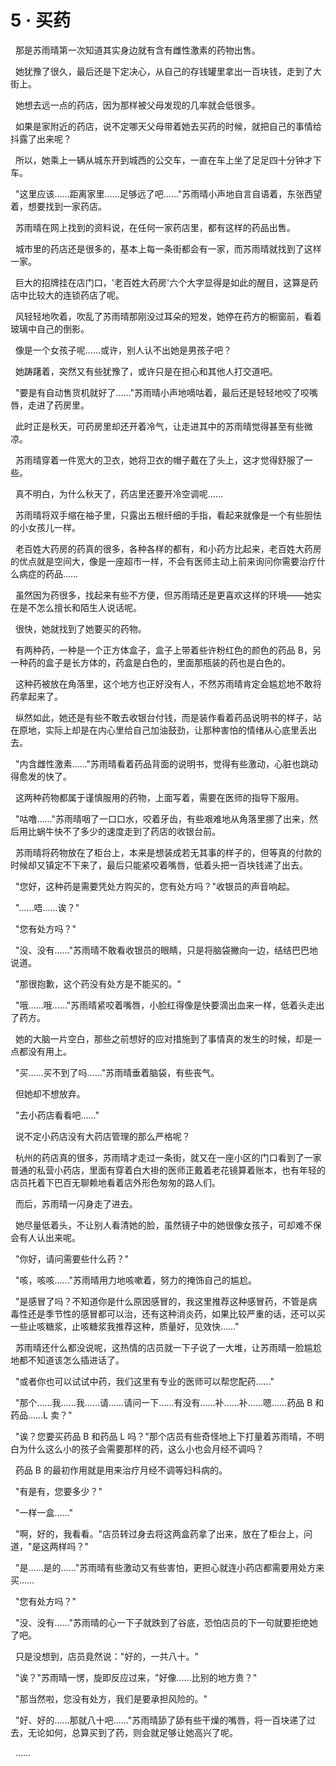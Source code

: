 <link rel="stylesheet" href="../styles/text.css" />
<h1>5 · 买药</h1>

  那是苏雨晴第一次知道其实身边就有含有雌性激素的药物出售。

 
她犹豫了很久，最后还是下定决心，从自己的存钱罐里拿出一百块钱，走到了大街上。

  她想去远一点的药店，因为那样被父母发现的几率就会低很多。

 
如果是家附近的药店，说不定哪天父母带着她去买药的时候，就把自己的事情给抖露了出来呢？

 
所以，她乘上一辆从城东开到城西的公交车，一直在车上坐了足足四十分钟才下车。

 
"这里应该……距离家里……足够远了吧……"苏雨晴小声地自言自语着，东张西望着，想要找到一家药店。

  苏雨晴在网上找到的资料说，在任何一家药店里，都有这样的药品出售。

 
城市里的药店还是很多的，基本上每一条街都会有一家，而苏雨晴就找到了这样一家。

 
巨大的招牌挂在店门口，'老百姓大药房'六个大字显得是如此的醒目，这算是药店中比较大的连锁药店了呢。

 
风轻轻地吹着，吹乱了苏雨晴那刚没过耳朵的短发，她停在药方的橱窗前，看着玻璃中自己的倒影。

  像是一个女孩子呢……或许，别人认不出她是男孩子吧？

  她踌躇着，突然又有些犹豫了，或许只是在担心和其他人打交道吧。

 
"要是有自动售货机就好了……"苏雨晴小声地嘀咕着，最后还是轻轻地咬了咬嘴唇，走进了药房里。

 
此时正是秋天，可药房里却还开着冷气，让走进其中的苏雨晴觉得甚至有些微凉。

 
苏雨晴穿着一件宽大的卫衣，她将卫衣的帽子戴在了头上，这才觉得舒服了一些。

  真不明白，为什么秋天了，药店里还要开冷空调呢……

 
苏雨晴将双手缩在袖子里，只露出五根纤细的手指，看起来就像是一个有些胆怯的小女孩儿一样。

 
老百姓大药房的药真的很多，各种各样的都有，和小药方比起来，老百姓大药房的优点就是空间大，像是一座超市一样，不会有医师主动上前来询问你需要治疗什么病症的药品……

 
虽然因为药很多，找起来有些不方便，但苏雨晴还是更喜欢这样的环境——她实在是不怎么擅长和陌生人说话呢。

  很快，她就找到了她要买的药物。

 
有两种药，一种是一个正方体盒子，盒子上带着些许粉红色的颜色的药品 B，另一种药的盒子是长方体的，药盒是白色的，里面那瓶装的药也是白色的。

 
这种药被放在角落里，这个地方也正好没有人，不然苏雨晴肯定会尴尬地不敢将药拿起来了。

 
纵然如此，她还是有些不敢去收银台付钱，而是装作看着药品说明书的样子，站在原地，实际上却是在内心里给自己加油鼓劲，让那种害怕的情绪从心底里丢出去。

 
"内含雌性激素……"苏雨晴看着药品背面的说明书，觉得有些激动，心脏也跳动得愈发的快了。

  这两种药物都属于谨慎服用的药物，上面写着，需要在医师的指导下服用。

 
"咕噜……"苏雨晴咽了一口口水，咬着牙齿，有些艰难地从角落里挪了出来，然后用比蜗牛快不了多少的速度走到了药店的收银台前。

 
苏雨晴将药物放在了柜台上，本来是想装成若无其事的样子的，但等真的付款的时候却又镇定不下来了，最后只能紧咬着嘴唇，低着头把一百块钱递了出去。

  "您好，这种药是需要凭处方购买的，您有处方吗？"收银员的声音响起。

  "……唔……诶？"

  "您有处方吗？"

 
"没、没有……"苏雨晴不敢看收银员的眼睛，只是将脑袋撇向一边，结结巴巴地说道。

  "那很抱歉，这个药没有处方是不能买的。"

 
"哦……哦……"苏雨晴紧咬着嘴唇，小脸红得像是快要滴出血来一样，低着头走出了药方。

 
她的大脑一片空白，那些之前想好的应对措施到了事情真的发生的时候，却是一点都没有用上。

  "买……买不到了吗……"苏雨晴垂着脑袋，有些丧气。

  但她却不想放弃。

  "去小药店看看吧……"

  说不定小药店没有大药店管理的那么严格呢？

 
杭州的药店真的很多，苏雨晴才走过一条街，就又在一座小区的门口看到了一家普通的私营小药店，里面有穿着白大褂的医师正戴着老花镜算着账本，也有年轻的店员托着下巴百无聊赖地看着店外形色匆匆的路人们。

  而后，苏雨晴一闪身走了进去。

 
她尽量低着头，不让别人看清她的脸，虽然镜子中的她很像女孩子，可却难不保会有人认出来呢。

  "你好，请问需要些什么药？"

  "咳，咳咳……"苏雨晴用力地咳嗽着，努力的掩饰自己的尴尬。

 
"是感冒了吗？不知道你是什么原因感冒的，我这里推荐这种感冒药，不管是病毒性还是季节性的感冒都可以治，还有这种消炎药，如果比较严重的话，还可以买一些止咳糖浆，止咳糖浆我推荐这种，质量好，见效快……"

 
苏雨晴还什么都没说呢，这热情的店员就一下子说了一大堆，让苏雨晴一脸尴尬地都不知道该怎么插进话了。

  "或者你也可以试试中药，我们这里有专业的医师可以帮您配药……"

 
"那个……我……我……请……请问一下……有没有……补……补……嗯……药品 B 和药品……L 卖？"

 
"诶？您要买药品 B 和药品 L 吗？"那个店员有些奇怪地上下打量着苏雨晴，不明白为什么这么小的孩子会需要那样的药，这么小也会月经不调吗？

  药品 B 的最初作用就是用来治疗月经不调等妇科病的。

  "有是有，您要多少？"

  "一样一盒……"

 
"啊，好的，我看看。"店员转过身去将这两盒药拿了出来，放在了柜台上，问道，"是这两样吗？"

 
"是……是的……"苏雨晴有些激动又有些害怕，更担心就连小药店都需要用处方来买……

  "您有处方吗？"

 
"没、没有……"苏雨晴的心一下子就跌到了谷底，恐怕店员的下一句就要拒绝她了吧。

  只是没想到，店员竟然说："好的，一共八十。"

  "诶？"苏雨晴一愣，旋即反应过来，"好像……比别的地方贵？"

  "那当然啦，您没有处方，我们是要承担风险的。"

 
"好、好的……那就八十吧……"苏雨晴舔了舔有些干燥的嘴唇，将一百块递了过去，无论如何，总算买到了药，则会就足够让她高兴了呢。

  ……
